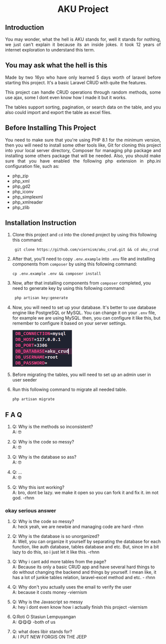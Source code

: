 <h1 align="center">AKU Project</h1>

## Introduction
<p align="justify">
You may wonder, what the hell is AKU stands for, well it stands for
nothing, we just can't explain it because its an inside jokes. it took 12 years of internet exploration to understand this term.

<p align="justify">

</p>
</p>


## You may ask what the hell is this
<p align="justify">
    Made by two 16yo who have only learned 5 days worth of laravel before starting this project. It's a basic Laravel CRUD with quite the features.
    <p align="justify">
    This project can handle CRUD operations through random methods, some use ajax, some I dont even know how I made it but it works.
    </p>
    <p align="justify">
    The tables support sorting, pagination, or search data on the table, and you also could import and export the table as excel files.
    </p>
</p>


## Before Installing This Project

<p align="justify">
    You need to make sure that you're using PHP 8.1 for the minimum version, then you will need to install some other tools like, Git for cloning this project into your local server directory, Composer for managing php package and installing some others package that will be needed. Also, you should make sure that you have enabled the following php extension in php.ini configuration file, such as:
</p>

- php_zip
- php_xml
- php_gd2
- php_iconv
- php_simplexml
- php_xmlreader
- php_zlib

## Installation Instruction

1. Clone this project and `cd` into the cloned project by using this following this command:
   
   ```shell
    git clone https://github.com/viernism/aku_crud.git && cd aku_crud
   ```

2. After that, you'll need to copy `.env.example` into `.env` file and installing components from `composer` by using this following command:

    ```shell
    cp .env.example .env && composer install
    ```

3. Now, after that installing components from `composer` completed, you need to generate key by using this following command:
   
   ```bash
    php artisan key:generate
   ```

4. Now, you will need to set up your database. It's better to use database engine like PostgreSQL or MySQL. You can change it on your `.env` file, for example we are using MySQL. then, you can configure it like this, but remember to configure it based on your server settings.

    <img src="https://raw.githubusercontent.com/rhnnnn/mulmed-sheet/main/Screenshot_20230417_103526.png">


5. Before migrating the tables, you will need to set up an admin user in user seeder


6. Run this following command to migrate all needed table.
   
   ```bash
   php artisan migrate
   ```

## F A Q

1.  Q: Why is the methods so inconsistent?
    <br>A: 🤓
    
2.  Q: Why is the code so messy?
    <br>A: 🤓

3.  Q: Why is the database so ass?
    <br>A: 🤓

4.  Q: ...
    <br>A: 🤓

5. Q: Why this isnt working?
    <br>A: bro, dont be lazy. we make it open so you can fork it and fix it. im not god. -rhnn

### okay serious answer

1. Q: Why is the code so messy?
    <br>A: heck yeah, we are newbie and managing code are hard -rhnn

2. Q: Why is the database is so unorganized?
    <br>A: Well, you can organize it yourself by separating the         database for each function, like auth database, tables database and etc. But, since im a bit lazy to do this, so i just let it like this. -rhnn

3. Q: Why i cant add more tables from the page?
<br>A: Because its only a basic CRUD app and have several hard things to do without changing the backend and things by yourself. I mean like, it has a lot of junkie tables relation, laravel-excel method and etc. - rhnn

4.  Q: Why don't you actually uses the email to verify the user
    <br>A: because it costs money -viernism

5.  Q: Why is the Javascript so messy
    <br>A: hey i dont even know how i actually finish this project -viernism

6.  Q:Roti O Stasiun Lempuyangan
    <br>A: 😋😋😋 -both of us

7.  Q: what does libir stands for?
    <br>A: I PUT NEW FORGIS ON THE JEEP
